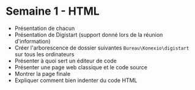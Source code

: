 # Semaine 1 - HTML

- Présentation de chacun
- Présentation de Digistart (support donné lors de la réunion d'information)
- Créer l'arborescence de dossier suivantes `Bureau\Konexio\digistart` sur tous les ordinateurs
- Présenter à quoi sert un éditeur de code
- Présenter une page web classique et le code source
- Montrer la page finale
- Expliquer comment bien indenter du code HTML
